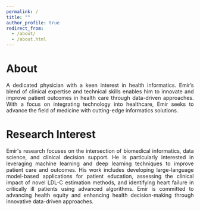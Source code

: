 ```yaml
---
permalink: /
title: ""
author_profile: true
redirect_from: 
  - /about/
  - /about.html
---
```


<h1 style="font-size:2em; text-align: justify">About</h1>
<p style="text-align: justify;">
A dedicated physician with a keen interest in health informatics. Emir’s blend of clinical expertise and technical skills enables him to innovate and improve patient outcomes in health care through data-driven approaches. With a focus on integrating technology into healthcare, Emir seeks to advance the field of medicine with cutting-edge informatics solutions.
</p>

<h1 style="font-size:2em;">Research Interest</h1>
<p style="text-align: justify;">
Emir's research focuses on the intersection of biomedical informatics, data science, and clinical decision support. He is particularly interested in leveraging machine learning and deep learning techniques to improve patient care and outcomes. His work includes developing large-language model-based applications for patient education, assessing the clinical impact of novel LDL-C estimation methods, and identifying heart failure in critically ill patients using advanced algorithms. Emir is committed to advancing health equity and enhancing health decision-making through innovative data-driven approaches.
</p>

